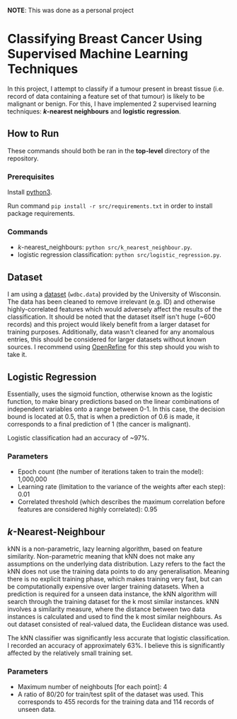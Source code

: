 **NOTE**: This was done as a personal project

# Classifying Breast Cancer Using Supervised Machine Learning Techniques

In this project, I attempt to classify if a tumour present in breast tissue (i.e. record of data containing a feature set of that tumour) is likely to be malignant or benign. For this, I have implemented 2 supervised learning techniques: **_k_-nearest neighbours** and **logistic regression**. 

## How to Run

These commands should both be ran in the **top-level** directory of the repository.

### Prerequisites

Install [python3](https://www.python.org/download/releases/3.0/).

Run command `pip install -r src/requirements.txt` in order to install package requirements.

### Commands

* _k_-nearest_neighbours: `python src/k_nearest_neighbour.py`.
* logistic regression classification: `python src/logistic_regression.py`.

## Dataset

I am using a [dataset](https://archive.ics.uci.edu/ml/machine-learning-databases/breast-cancer-wisconsin/) (`wdbc.data`) provided by the University of Wisconsin. The data has been cleaned to remove irrelevant (e.g. ID) and otherwise highly-correlated features which would adversely affect the results of the classification. It should be noted that the dataset itself isn't huge (~600 records) and this project would likely benefit from a larger dataset for training purposes. Additionally, data wasn't cleaned for any anomalous entries, this should be considered for larger datasets without known sources. I recommend using [OpenRefine](http://openrefine.org/) for this step should you wish to take it.

## Logistic Regression

Essentially, uses the sigmoid function, otherwise known as the logistic function, to make binary predictions based on the linear combinations of independent variables onto a range between 0-1. In this case, the decision bound is located at 0.5, that is when a prediction of 0.6 is made, it corresponds to a final prediction of 1 (the cancer is malignant).

Logistic classification had an accuracy of ~97%. 

### Parameters

* Epoch count (the number of iterations taken to train the model): 1,000,000
* Learning rate (limitation to the variance of the weights after each step): 0.01
* Correlated threshold (which describes the maximum correlation before features are considered highly correlated): 0.95

## _k_-Nearest-Neighbour

kNN is a non-parametric, lazy learning algorithm, based on feature similarity. Non-parametric meaning that kNN does not make any assumptions on the underlying data distribution. Lazy refers to the fact the kNN does not use the training data points to do any generalisation. Meaning there is no explicit training phase, which makes training very fast, but can be computationally expensive over larger training datasets. When a prediction is required for a unseen data instance, the kNN algorithm will search through the training dataset for the k most similar instances. kNN involves a similarity measure, where the distance between two data instances is calculated and used to find the k most similar neighbours. As out dataset consisted of real-valued data, the Euclidean distance was used.

The kNN classifier was significantly less accurate that logistic classification. I recorded an accuracy of approximately 63%. I believe this is significantly affected by the relatively small training set.

### Parameters

* Maximum number of neighbouts \[for each point]: 4
* A ratio of 80/20 for train/test split of the dataset was used. This corresponds to 455 records for the training data and 114 records of unseen data.

